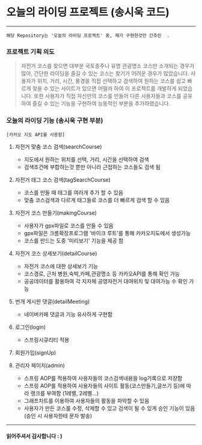 # 오늘의 라이딩 프로젝트 (송시욱 코드)
---------------------
`해당 Repository는 '오늘의 라이딩 프로젝트' 중, 제가 구현한것만 간추린  .`
### 프로젝트 기획 의도

>자전거 코스를 찾으면 대부분 국토종주나 유명 관광명소 코스만 소개되는 경우가 많아, 간단한 라이딩을 즐길 수 있는 코스는 찾기가 어려운 경우가 많았습니다. 
사용자가 위치, 거리, 시간, 풍경을 직접 선택하고 검색하여 원하는 코스를 쉽고 빠르게 찾을 수 있는 사이트가 있으면 어떨까 하여 이 프로젝트를 개발하게 되었습니다. 
또한 사용자가 직접 자신만의 코스를 만들어 다른 사용자들과 코스를 공유하여 즐길 수 있는 기능을 구현하여 능동적인 부분을 추가하였습니다.   


### 오늘의 라이딩 기능 (송시욱 구현 부분)
`[카카오 지도 API를 사용함]`
1. 자전거 맞춤 코스 검색(searchCourse)
   - 지도에서 원하는 위치를 선택, 거리, 시간을 선택하여 검색
   - 검색조건에 부합하는것 뿐만 아니라 근접하는 코스들도 검색 됨
   

2. 자전거 태그 코스 검색(tagSearchCourse)
   - 코스를 만들 때 태그를 여러개 추가 할 수 있음
   - 맞춤 코스검색과 다르게 태그들로 코스를 더 빠르게 검색 할 수 있음
   

3. 자전거 코스 만들기(makingCourse)
   - 사용자가 gpx파일로 코스를 만들 수 있음
   - gpx파일은 크롬확장프로그램 '바이크 루트'를 통해 카카오지도에서 생성가능
   - 코스를 만드는 도중 '미리보기' 기능을 제공 함
   
4. 자전거 코스 상세보기(detailCourse)
   - 자전거 코스에 대한 상세보기 기능
   - 코스경로, 근처 병원,숙박,카페,관광명소 등 카카오API를 통해 확인 가능
   - 공공데이터를 활용하여 각 지자체 공영자전거 대여위치 및 대여가능 수 확인 가능


4. 번개 게시판 댓글(detailMeeting)
   - 네이버카페 댓글과 기능 유사하게 구현함 
   

5. 로그인(login)
   - 스프링시큐리티 적용
   

6. 회원가입(signUp)
5. 관리자 페이지(admin)
   - 스프링 AOP를 적용하여 사용자들의 코스검색내용을 log기록으로 저장함
   - 스프링 AOP를 적용하여 사용자들의 사이트 활동(코스만들기,글쓰기 등)에 따라 랭크를 부여함 (1레벨, 2레벨...)
   - 그래프차트를 이용하여 사용자들의 활동을 파악할 수 있음
   - 사용자가 만든 코스를 수정, 삭제할 수 있고 검색이 될 수 있게 승인 기능이 있음(승인 시 사용자한테 문자 발송)
--------------------------


#### **읽어주셔서 감사합니다  : )**
